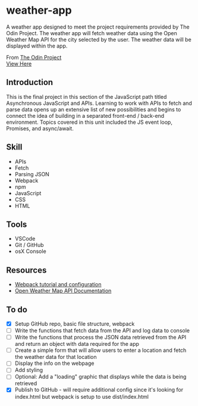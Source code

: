 # weather-app

A weather app designed to meet the project requirements provided by The Odin Project. The weather app will fetch weather data using the Open Weather Map API for the city selected by the user. The weather data will be displayed within the app.

From [The Odin Project](https://www.theodinproject.com)  
[View Here](https://jdelles.github.io/weather-app/)

## Introduction

This is the final project in this section of the JavaScript path titled Asynchronous JavaScript and APIs. Learning to work with APIs to fetch and parse data opens up an extensive list of new possibilities and begins to connect the idea of building in a separated front-end / back-end environment. Topics covered in this unit included the JS event loop, Promises, and async/await.

## Skill

-   APIs
-   Fetch
-   Parsing JSON
-   Webpack
-   npm
-   JavaScript
-   CSS
-   HTML

## Tools

-   VSCode
-   Git / GitHub
-   osX Console

## Resources

-   [Webpack tutorial and configuration](https://webpack.js.org/guides/getting-started/#using-a-configuration)
-   [Open Weather Map API Documentation](https://openweathermap.org/current)

## To do

-   [x] Setup GitHub repo, basic file structure, webpack
-   [ ] Write the functions that fetch data from the API and log data to console
-   [ ] Write the functions that process the JSON data retrieved from the API and return an object with data required for the app
-   [ ] Create a simple form that will allow users to enter a location and fetch the weather data for that location
-   [ ] Display the info on the webpage
-   [ ] Add styling
-   [ ] Optional: Add a "loading" graphic that displays while the data is being retrieved
-   [x] Publish to GitHub - will require additional config since it's looking for index.html but webpack is setup to use dist/index.html
